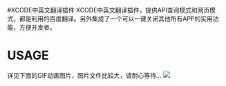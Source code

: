 #XCODE中英文翻译插件
XCODE中英文翻译插件，提供API查询模式和网页模式，都是利用的百度翻译。另外集成了一个可以一键关闭其他所有APP的实用功能，方便开发者。

# USAGE #
详见下面的GIF动画图片，图片文件比较大，请耐心等待...
![](https://github.com/804145113/Resource/blob/master/gxy.gif)
